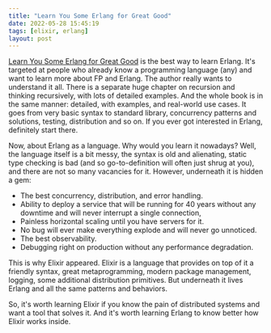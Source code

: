 ```yaml
---
title: "Learn You Some Erlang for Great Good"
date: 2022-05-28 15:45:19
tags: [elixir, erlang]
layout: post
---
```


[Learn You Some Erlang for Great Good](https://learnyousomeerlang.com/content) is the best way to learn Erlang. It's targeted at people who already know a programming language (any) and want to learn more about FP and Erlang. The author really wants to understand it all. There is a separate huge chapter on recursion and thinking recursively, with lots of detailed examples. And the whole book is in the same manner: detailed, with examples, and real-world use cases. It goes from very basic syntax to standard library, concurrency patterns and solutions, testing, distribution and so on. If you ever got interested in Erlang, definitely start there.

Now, about Erlang as a language. Why would you learn it nowadays? Well, the language itself is a bit messy, the syntax is old and alienating, static type checking is bad (and so go-to-definition will often just shrug at you), and there are not so many vacancies for it. However, underneath it is hidden a gem:

+ The best concurrency, distribution, and error handling.
+ Ability to deploy a service that will be running for 40 years without any downtime and will never interrupt a single connection,
+ Painless horizontal scaling until you have servers for it.
+ No bug will ever make everything explode and will never go unnoticed.
+ The best observability.
+ Debugging right on production without any performance degradation.

This is why Elixir appeared. Elixir is a language that provides on top of it a friendly syntax, great metaprogramming, modern package management, logging, some additional distribution primitives. But underneath it lives Erlang and all the same patterns and behaviors.

So, it's worth learning Elixir if you know the pain of distributed systems and want a tool that solves it. And it's worth learning Erlang to know better how Elixir works inside.
